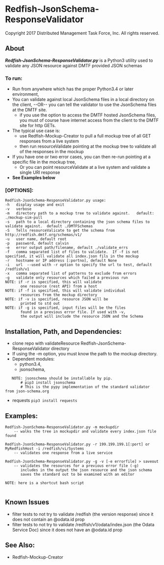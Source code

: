 # Redfish-JsonSchema-ResponseValidator 

Copyright 2017 Distributed Management Task Force, Inc. All rights reserved.

## About

***Redfish-JsonSchema-ResponseValidator.py*** is a Python3 utility used to validate any JSON resource against DMTF provided JSON schemas

### To run:

* Run from anywhere which has the proper Python3.4 or later environment,
* You can validate against local JsonSchema files in a local directory on the client, --OR-- you can tell the validator to use the JsonSchema files at the DMTF site.
  * if you use the option to access the DMTF hosted JsonSchema files, you must of course have internet access from the client to the DMTF site for http GETs.
* The typical use case is:
  * use Redfish-Mockup-Creator to pull a full mockup tree of all GET responses from a live system
  * then run resourceValidate pointing at the mockup tree to validate all of the responses in the mockup
* If you have one or two error cases, you can then re-run pointing at a specific file in the mockup tree,
  * Or you can point resourceValidate at a live system and validate a single URI response
* **See Examples below**

### [OPTIONS]:

```
Redfish-JsonSchema-ResponseValidator.py usage:
-h   display usage and exit
-v   verbose
-m   directory path to a mockup tree to validate against.   default: ./mockup-sim-pull
-s   path to a local directory containing the json schema files to validate against.  default ./DMTFSchemas
-S   Tells resourceValicate to get the schema from http://redfish.dmtf.org/schemas/v1/
-u   user name, default root
-p   password, default calvin
-e   error output path/filename, default ./validate_errs
-f   comma separated list of files to validate.  If -f is not specified, it will validate all index.json fils in the mockup
-r   hostname or IP address [:portno], default None
-i   url  --used with -r option to specify the url to test, default /redfish/v1
-x   comma separated list of patterns to exclude from errors
-g   validate only resources which failed a previous run
NOTE: if -r is specified, this will validate 
       one resource (rest API) from a host
NOTE: if -f is specified, this will validate individual
       resources from the mockup directory
NOTE: if -v is specified, resource JSON will be
       printed to std out
NOTE: if -g is specified, input files will be the files
       found in a previous error file. If used with -v,
       the output will include the resource JSON and the Schema

```

## Installation, Path, and Dependencies:

* clone repo with validateResource Redfish-JsonSchema-ResponseValidator directory
* If using the -m option, you must know the path to the mockup directory.
* Dependent modules:
  *  python3.4, 
  *  jsonschema, 
```
   NOTE: jsonschema should be installable by pip.
       # pip3 install jsonschema
       # This is the pypy implementation of the standard validator from json-schema.org  
```

  *  requests   `pip3 install requests`

## Examples:

```
Redfish-JsonSchema-ResponseValidator.py -m mockupdir
    -- walks the tree in mockupdir and validate every index.json file found

Redfish-JsonSchema-ResponseValidator.py -r 199.199.199.1[:port] or MyRedfishHost -i /redfish/vi/Systems
    -- validates one response from a live service

Redfish-JsonSchema-ResponseValidator.py -g -v [-e errorfile] > saveout
    -- validates the resources for a previous error file (-g)
       includes in the output the json resource and the json schema
       saves the standard out to be examined with an editor

NOTE: here is a shortcut bash script


```

## Known Issues

* filter tests to not try to validate /redfish   (the version response) since it does not contain an @odata.id prop
* filter tests to not try to validate /redfish/v1/odata/index.json  (the Odata Service Doc) since it does not have an @odata.id prop

## See Also:

* Redfish-Mockup-Creator
